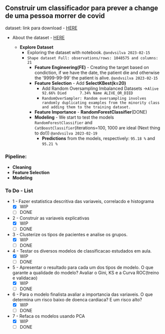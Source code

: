 ## Construir um classificador para prever a change de uma pessoa morrer de covid

dataset: link para download - [HERE](https://www.kaggle.com/datasets/meirnizri/covid19-dataset/download?datasetVersionNumber=1)

- About the dataset - [HERE](https://www.kaggle.com/datasets/meirnizri/covid19-dataset)

  - **Explore Dataset**
    - Exploring the dataset with notebook.    ```@andvsilva 2023-02-15```
    - ```Shape dataset Full: observations/rows: 1048575 and columns: 21```
        - **Feature Engineering(FE)** - Creating the target based on condiction, if we have the date, the patient die and otherwise the '9999-99-99' the patient is alive. ```@andvsilva 2023-02-15```
        - **Feature Selection** - Add **SelectKBest(k=20)**
          - Add Random Oversampling Imbalanced Datasets
            &rarr;```Alive    92.66% Died      7.34% Name ALIVE_OR_DIED```
          -  ```RandomOverSampler: Random oversampling involves randomly duplicating examples from the minority class and adding them to the training dataset.``` 
        - **Feature Importance** - **RandomForestClassifier**(DONE)
        - **Modeling** - We start to test the models ```RandomForestClassifier``` and ```CatBoostClassifier```(iterations=100, 1000 are ideal (Next thing to do!)) ```@andvsilva 2023-02-19```
          - **Predictions** from the models, respectively: ```95.18 %``` and ```95.21 %```

### Pipeline:

- **Cleaning**
- **Feature Selection**
- **Modeling**
### To Do - List

- 1 - Fazer estatistica descritiva das variaveis, correlacdo e histograma
  - [x] WIP
  - [ ] DONE
- 2 - Construir as variaveis explicativas
  - [x] WIP
  - [ ] DONE
- 3 - Clusterize os tipos de pacientes e analise os grupos.
  - [x] WIP
  - [ ] DONE
- 4 - Testar os diversos modelos de classificacao estudados em aula.
  - [x] WIP
  - [ ] DONE
- 5 - Apresentar o resultado para cada um dos tipos de modelo. O que garante a qualidade do modelo? Avaliar o Gini, KS e a Curva ROC(treino e validacao)
  - [x] WIP
  - [ ] DONE
- 6 - Para o modelo finalista avaliar a importancia das variaveis. O que determina um risco baixo de doenca cardiaca? E um risco alto?
  - [x] WIP
  - [ ] DONE
- 7 - Refaca os modelos usando PCA
  - [x] WIP
  - [ ] DONE